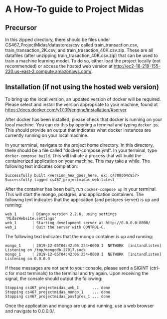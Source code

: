 # A How-To guide to Project Midas

## Precursor
In this zipped directory, there should be files under CS467_ProjectMidas/datastores/csv called train_transaction.csv, train_transaction_2K.csv, and train_trasaction_40K.csv.zip. These are all datafiles (after unzipping train_trasaction_40K.csv.zip) that can be used to train a machine learning model. To do so, either load the project locally (not recommended) or access the hosted web version at http://ec2-18-219-155-220.us-east-2.compute.amazonaws.com/.


## Installation (if not using the hosted web version)
To bring up the local version, an updated version of docker will be required. Please select and install the version appropriate to your machine, found at https://docs.docker.com/v17.09/engine/installation/#server.

After docker has been installed, please check that docker is running on your local machine. You can do this by opening a terminal and typing `docker ps`. This should provide an output that indicates what docker instances are currently running on your local machine.

In your terminal, navigate to the project home directory. In this directory, there should be a file called "docker-compose.yml". In your terminal, type `docker-compose build`. This will initiate a process that will build the containerized application on your machine. This may take a while. The following text indicates completion:

```
Successfully built <version_hex_goes_here, ex: c4708d04c857>
Successfully tagged cs467_projectmidas_web:latest
```

After the container has been built, run `docker-compose up` in your terminal. This will start the mongo, postgres, and application containers. The following text indicates that the application (and postgres server) is up and running:

```
web_1       | Django version 2.2.6, using settings 'MidasWebsite.settings'
web_1       | Starting development server at http://0.0.0.0:8000/
web_1       | Quit the server with CONTROL-C.
```

The following text indicates that the mongo container is up and running:
```
mongo_1     | 2019-12-05T04:42:06.254+0000 I  NETWORK  [initandlisten] Listening on /tmp/mongodb-27017.sock
mongo_1     | 2019-12-05T04:42:06.254+0000 I  NETWORK  [initandlisten] Listening on 0.0.0.0
```

If these messages are not sent to your console, please send a SIGINT (ctrl-c for most terminals) to the terminal and try again. Upon receiving the signal, the console should output the following:

```
Stopping cs467_projectmidas_web_1      ... done
Stopping cs467_projectmidas_mongo_1    ... done
Stopping cs467_projectmidas_postgres_1 ... done
```

Once the application and mongo are up and running, use a web browser and navigate to 0.0.0.0/.

## 